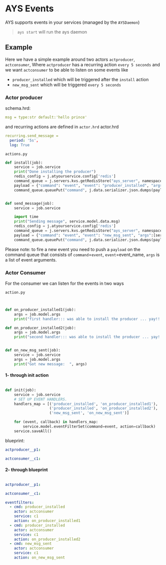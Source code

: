 # AYS Events

AYS supports events in your services (managed by the `AYSDaemon`)

> `ays start` will run the ays daemon

## Example
Here we have a simple example around two actors `actproducer`, `actconsumer`, Where `actproducer` has a recurring action `every 5 seconds` and we want `actconsumer` to be able to listen on some events like
  - `producer_installed` which will be triggered after the `install` action
  - `new_msg_sent` which will be triggered `every 5 seconds`

### Actor producer
schema.hrd:

```yaml
msg = type:str default:'hello prince'
```
and recurring actions are defined in `actor.hrd`
actor.hrd
```yaml
recurring.send_message =
  period: '5s',
  log: True
```

`actions.py`
```python
def install(job):
    service = job.service
    print("Done installing the producer")
    redis_config = j.atyourservice.config['redis']
    command_queue = j.servers.kvs.getRedisStore("ays_server", namespace='db', **redis_config)
    payload = {"command": "event", "event": "producer_installed", "args":[""]}
    command_queue.queuePut("command", j.data.serializer.json.dumps(payload))


def send_message(job):
    service = job.service

    import time
    print("Sending message", service.model.data.msg)
    redis_config = j.atyourservice.config['redis']
    command_queue = j.servers.kvs.getRedisStore("ays_server", namespace='db', **redis_config)
    payload = {"command": "event", "event": "new_msg_sent", "args":[service.model.data.msg]}
    command_queue.queuePut("command", j.data.serializer.json.dumps(payload))
```

Please note: to fire a new event you need to push a `payload` on the command queue that consists of `command`=`event`, `event`=event_name, `args` is a list of event arguments.

### Actor Consumer
For the consumer
we can listen for the events in two ways


`action.py`

```python


def on_producer_installed1(job):
    args = job.model.args
    print("first handler::: was able to install the producer ... yay!!: ", args)

def on_producer_installed2(job):
    args = job.model.args
    print("second handler::: was able to install the producer ... yay!!: ", args)


def on_new_msg_sent(job):
    service = job.service
    args = job.model.args
    print("Got new message:  ", args)


```
#### 1- through init action

```python

def init(job):
    service = job.service
    # SET UP EVENT HANDLERS.
    handlers_map = [('producer_installed', 'on_producer_installed1'),
                    ('producer_installed', 'on_producer_installed2'),
                    ('new_msg_sent', 'on_new_msg_sent')]

    for (event, callback) in handlers_map:
        service.model.eventFilterSet(command=event, action=callback)
    service.saveAll()
```
blueprint:

```yaml
actproducer__p1:

actconsumer__c1:
```

#### 2- through blueprint
```yaml

actproducer__p1:

actconsumer__c1:

eventfilters:
  - cmd: producer_installed
    actor: actconsumer
    service: c1
    action: on_producer_installed1
  - cmd: producer_installed
    actor: actconsumer
    service: c1
    action: on_producer_installed2
  - cmd: new_msg_sent
    actor: actconsumer
    service: c1
    action: on_new_msg_sent

```
